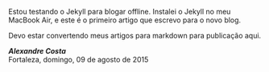 Estou testando o Jekyll para blogar offline. Instalei o Jekyll no meu MacBook Air, e este é o primeiro artigo que escrevo para o novo blog. 

Devo estar convertendo meus artigos para markdown para publicação aqui.

***Alexandre Costa***   
Fortaleza, domingo, 09 de agosto de 2015   